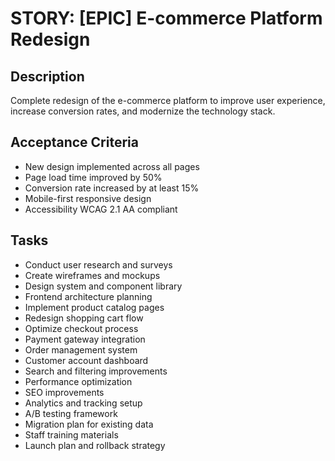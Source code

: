 # STORY: [EPIC] E-commerce Platform Redesign

## Description
Complete redesign of the e-commerce platform to improve user experience, 
increase conversion rates, and modernize the technology stack.

## Acceptance Criteria
- New design implemented across all pages
- Page load time improved by 50%
- Conversion rate increased by at least 15%
- Mobile-first responsive design
- Accessibility WCAG 2.1 AA compliant

## Tasks
- Conduct user research and surveys
- Create wireframes and mockups
- Design system and component library
- Frontend architecture planning
- Implement product catalog pages
- Redesign shopping cart flow
- Optimize checkout process
- Payment gateway integration
- Order management system
- Customer account dashboard
- Search and filtering improvements
- Performance optimization
- SEO improvements
- Analytics and tracking setup
- A/B testing framework
- Migration plan for existing data
- Staff training materials
- Launch plan and rollback strategy